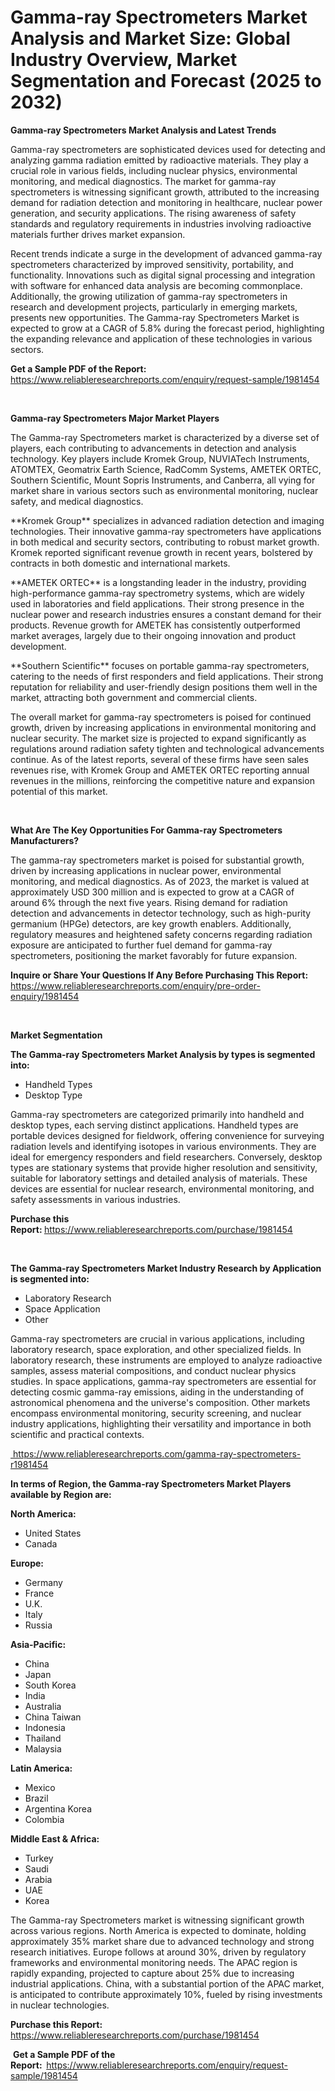 <p><h1>Gamma-ray Spectrometers Market Analysis and Market Size: Global Industry Overview, Market Segmentation and Forecast (2025 to 2032)</h1></p><p><strong>Gamma-ray Spectrometers Market Analysis and Latest Trends</strong></p>
<p><p>Gamma-ray spectrometers are sophisticated devices used for detecting and analyzing gamma radiation emitted by radioactive materials. They play a crucial role in various fields, including nuclear physics, environmental monitoring, and medical diagnostics. The market for gamma-ray spectrometers is witnessing significant growth, attributed to the increasing demand for radiation detection and monitoring in healthcare, nuclear power generation, and security applications. The rising awareness of safety standards and regulatory requirements in industries involving radioactive materials further drives market expansion.</p><p>Recent trends indicate a surge in the development of advanced gamma-ray spectrometers characterized by improved sensitivity, portability, and functionality. Innovations such as digital signal processing and integration with software for enhanced data analysis are becoming commonplace. Additionally, the growing utilization of gamma-ray spectrometers in research and development projects, particularly in emerging markets, presents new opportunities. The Gamma-ray Spectrometers Market is expected to grow at a CAGR of 5.8% during the forecast period, highlighting the expanding relevance and application of these technologies in various sectors.</p></p>
<p><strong>Get a Sample PDF of the Report:&nbsp;</strong> <a href="https://www.reliableresearchreports.com/enquiry/request-sample/1981454?utm_campaign=2201&utm_medium=2&utm_source=Github&utm_content=ia&utm_term=12042025&utm_id=gamma-ray-spectrometers">https://www.reliableresearchreports.com/enquiry/request-sample/1981454</a></p>
<p>&nbsp;</p>
<p><strong>Gamma-ray Spectrometers Major Market Players</strong></p>
<p><p>The Gamma-ray Spectrometers market is characterized by a diverse set of players, each contributing to advancements in detection and analysis technology. Key players include Kromek Group, NUVIATech Instruments, ATOMTEX, Geomatrix Earth Science, RadComm Systems, AMETEK ORTEC, Southern Scientific, Mount Sopris Instruments, and Canberra, all vying for market share in various sectors such as environmental monitoring, nuclear safety, and medical diagnostics.</p><p>**Kromek Group** specializes in advanced radiation detection and imaging technologies. Their innovative gamma-ray spectrometers have applications in both medical and security sectors, contributing to robust market growth. Kromek reported significant revenue growth in recent years, bolstered by contracts in both domestic and international markets.</p><p>**AMETEK ORTEC** is a longstanding leader in the industry, providing high-performance gamma-ray spectrometry systems, which are widely used in laboratories and field applications. Their strong presence in the nuclear power and research industries ensures a constant demand for their products. Revenue growth for AMETEK has consistently outperformed market averages, largely due to their ongoing innovation and product development.</p><p>**Southern Scientific** focuses on portable gamma-ray spectrometers, catering to the needs of first responders and field applications. Their strong reputation for reliability and user-friendly design positions them well in the market, attracting both government and commercial clients.</p><p>The overall market for gamma-ray spectrometers is poised for continued growth, driven by increasing applications in environmental monitoring and nuclear security. The market size is projected to expand significantly as regulations around radiation safety tighten and technological advancements continue. As of the latest reports, several of these firms have seen sales revenues rise, with Kromek Group and AMETEK ORTEC reporting annual revenues in the millions, reinforcing the competitive nature and expansion potential of this market.</p></p>
<p>&nbsp;</p>
<p><strong>What Are The Key Opportunities For Gamma-ray Spectrometers Manufacturers?</strong></p>
<p><p>The gamma-ray spectrometers market is poised for substantial growth, driven by increasing applications in nuclear power, environmental monitoring, and medical diagnostics. As of 2023, the market is valued at approximately USD 300 million and is expected to grow at a CAGR of around 6% through the next five years. Rising demand for radiation detection and advancements in detector technology, such as high-purity germanium (HPGe) detectors, are key growth enablers. Additionally, regulatory measures and heightened safety concerns regarding radiation exposure are anticipated to further fuel demand for gamma-ray spectrometers, positioning the market favorably for future expansion.</p></p>
<p><strong>Inquire or Share Your Questions If Any Before Purchasing This Report:</strong> <a href="https://www.reliableresearchreports.com/enquiry/pre-order-enquiry/1981454?utm_campaign=2201&utm_medium=2&utm_source=Github&utm_content=ia&utm_term=12042025&utm_id=gamma-ray-spectrometers">https://www.reliableresearchreports.com/enquiry/pre-order-enquiry/1981454</a></p>
<p>&nbsp;</p>
<p><strong>Market Segmentation</strong></p>
<p><strong>The Gamma-ray Spectrometers Market Analysis by types is segmented into:</strong></p>
<p><ul><li>Handheld Types</li><li>Desktop Type</li></ul></p>
<p><p>Gamma-ray spectrometers are categorized primarily into handheld and desktop types, each serving distinct applications. Handheld types are portable devices designed for fieldwork, offering convenience for surveying radiation levels and identifying isotopes in various environments. They are ideal for emergency responders and field researchers. Conversely, desktop types are stationary systems that provide higher resolution and sensitivity, suitable for laboratory settings and detailed analysis of materials. These devices are essential for nuclear research, environmental monitoring, and safety assessments in various industries.</p></p>
<p><strong>Purchase this Report:&nbsp;</strong><a href="https://www.reliableresearchreports.com/purchase/1981454?utm_campaign=2201&utm_medium=2&utm_source=Github&utm_content=ia&utm_term=12042025&utm_id=gamma-ray-spectrometers">https://www.reliableresearchreports.com/purchase/1981454</a></p>
<p>&nbsp;</p>
<p><strong>The Gamma-ray Spectrometers Market Industry Research by Application is segmented into:</strong></p>
<p><ul><li>Laboratory Research</li><li>Space Application</li><li>Other</li></ul></p>
<p><p>Gamma-ray spectrometers are crucial in various applications, including laboratory research, space exploration, and other specialized fields. In laboratory research, these instruments are employed to analyze radioactive samples, assess material compositions, and conduct nuclear physics studies. In space applications, gamma-ray spectrometers are essential for detecting cosmic gamma-ray emissions, aiding in the understanding of astronomical phenomena and the universe's composition. Other markets encompass environmental monitoring, security screening, and nuclear industry applications, highlighting their versatility and importance in both scientific and practical contexts.</p></p>
<p><a href="https://www.reliableresearchreports.com/gamma-ray-spectrometers-r1981454?utm_campaign=2201&utm_medium=2&utm_source=Github&utm_content=ia&utm_term=12042025&utm_id=gamma-ray-spectrometers">&nbsp;https://www.reliableresearchreports.com/gamma-ray-spectrometers-r1981454</a></p>
<p><strong>In terms of Region, the Gamma-ray Spectrometers Market Players available by Region are:</strong></p>
<p>
    <p> <strong> North America: </strong>
        <ul>
            <li>United States</li>
            <li>Canada</li>
        </ul>
        </p> 
    <p> <strong> Europe: </strong>
        <ul>
            <li>Germany</li>
            <li>France</li>
            <li>U.K.</li>
            <li>Italy</li>
            <li>Russia</li>
        </ul>
        </p> 
    <p> <strong> Asia-Pacific: </strong>
        <ul>
            <li>China</li>
            <li>Japan</li>
            <li>South Korea</li>
            <li>India</li>
            <li>Australia</li>
            <li>China Taiwan</li>
            <li>Indonesia</li>
            <li>Thailand</li>
            <li>Malaysia</li>
        </ul>
        </p> 
    <p> <strong> Latin America: </strong>
        <ul>
            <li>Mexico</li>
            <li>Brazil</li>
            <li>Argentina Korea</li>
            <li>Colombia</li>
        </ul>
        </p> 
    <p> <strong> Middle East & Africa: </strong>
        <ul>
            <li>Turkey</li>
            <li>Saudi</li>
            <li>Arabia</li>
            <li>UAE</li>
            <li>Korea</li>
        </ul>
    </p>
    </p>
<p><p>The Gamma-ray Spectrometers market is witnessing significant growth across various regions. North America is expected to dominate, holding approximately 35% market share due to advanced technology and strong research initiatives. Europe follows at around 30%, driven by regulatory frameworks and environmental monitoring needs. The APAC region is rapidly expanding, projected to capture about 25% due to increasing industrial applications. China, with a substantial portion of the APAC market, is anticipated to contribute approximately 10%, fueled by rising investments in nuclear technologies.</p></p>
<p><strong>Purchase this Report: </strong><a href="https://www.reliableresearchreports.com/purchase/1981454?utm_campaign=2201&utm_medium=2&utm_source=Github&utm_content=ia&utm_term=12042025&utm_id=gamma-ray-spectrometers">https://www.reliableresearchreports.com/purchase/1981454</a></p>
<p>&nbsp;<strong>Get a Sample PDF of the Report:&nbsp;&nbsp;</strong><a href="https://www.reliableresearchreports.com/enquiry/request-sample/1981454?utm_campaign=2201&utm_medium=2&utm_source=Github&utm_content=ia&utm_term=12042025&utm_id=gamma-ray-spectrometers">https://www.reliableresearchreports.com/enquiry/request-sample/1981454</a></p>
<p><strong></strong></p>
<p><p></p><p></p><p></p></p>